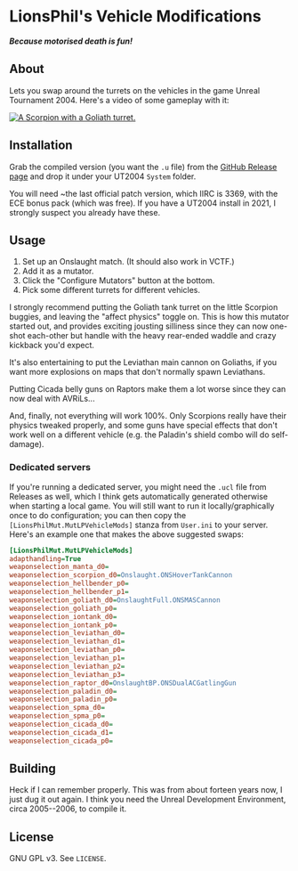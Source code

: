 # LionsPhil's Vehicle Modifications
***Because motorised death is fun!***

## About

Lets you swap around the turrets on the vehicles in the game Unreal Tournament 2004. Here's a video of some gameplay with it:

[![A Scorpion with a Goliath turret.](http://img.youtube.com/vi/iN1C7E86ZNQ/0.jpg)](http://www.youtube.com/watch?v=iN1C7E86ZNQ "Watch some gameplay on YouTube")

## Installation

Grab the compiled version (you want the `.u` file) from the [GitHub Release page](https://github.com/LionsPhil/ut2004mods/releases/) and drop it under your UT2004 `System` folder.

You will need ~the last official patch version, which IIRC is 3369, with the ECE bonus pack (which was free). If you have a UT2004 install in 2021, I strongly suspect you already have these.

## Usage

1. Set up an Onslaught match. (It should also work in VCTF.)
2. Add it as a mutator.
3. Click the "Configure Mutators" button at the bottom.
4. Pick some different turrets for different vehicles.

I strongly recommend putting the Goliath tank turret on the little Scorpion buggies, and leaving the "affect physics" toggle on. This is how this mutator started out, and provides exciting jousting silliness since they can now one-shot each-other but handle with the heavy rear-ended waddle and crazy kickback you'd expect.

It's also entertaining to put the Leviathan main cannon on Goliaths, if you want more explosions on maps that don't normally spawn Leviathans.

Putting Cicada belly guns on Raptors make them a lot worse since they can now deal with AVRiLs...

And, finally, not everything will work 100%. Only Scorpions really have their physics tweaked properly, and some guns have special effects that don't work well on a different vehicle (e.g. the Paladin's shield combo will do self-damage).

### Dedicated servers

If you're running a dedicated server, you might need the `.ucl` file from Releases as well, which I think gets automatically generated otherwise when starting a local game. You will still want to run it locally/graphically once to do configuration; you can then copy the `[LionsPhilMut.MutLPVehicleMods]` stanza from `User.ini` to your server. Here's an example one that makes the above suggested swaps:

```ini
[LionsPhilMut.MutLPVehicleMods]
adapthandling=True
weaponselection_manta_d0=
weaponselection_scorpion_d0=Onslaught.ONSHoverTankCannon
weaponselection_hellbender_p0=
weaponselection_hellbender_p1=
weaponselection_goliath_d0=OnslaughtFull.ONSMASCannon
weaponselection_goliath_p0=
weaponselection_iontank_d0=
weaponselection_iontank_p0=
weaponselection_leviathan_d0=
weaponselection_leviathan_d1=
weaponselection_leviathan_p0=
weaponselection_leviathan_p1=
weaponselection_leviathan_p2=
weaponselection_leviathan_p3=
weaponselection_raptor_d0=OnslaughtBP.ONSDualACGatlingGun
weaponselection_paladin_d0=
weaponselection_paladin_p0=
weaponselection_spma_d0=
weaponselection_spma_p0=
weaponselection_cicada_d0=
weaponselection_cicada_d1=
weaponselection_cicada_p0=
```

## Building

Heck if I can remember properly. This was from about forteen years now, I just dug it out again. I think you need the Unreal Development Environment, circa 2005--2006, to compile it.

## License

GNU GPL v3. See `LICENSE`.
